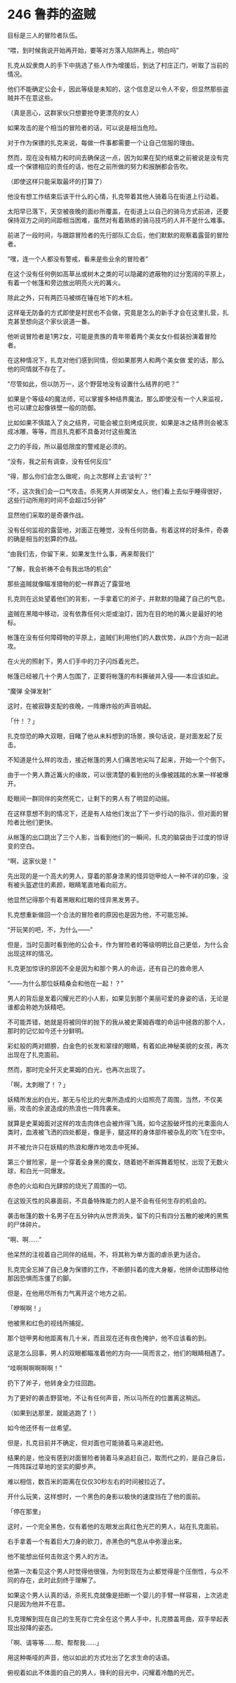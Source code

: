 # 246 鲁莽的盗贼

目标是三人的冒险者队伍。

“喂，到时候我说开始再开始，要等对方落入陷阱再上，明白吗”

扎克从奴隶商人的手下中挑选了些人作为增援后，到达了村庄正门，听取了当前的情况。

他们不能确定公会卡，因此等级是未知的，这个信息足以令人不安，但显然那些盗贼并不在意这些。

（真是恶心，这群家伙只想要抢夺更漂亮的女人）

如果攻击的是个相当的冒险者的话，可以说是相当危险。

对于作为保镖的扎克来说，每做一件事都需要一个让自己信服的理由。

然而，现在没有精力和时间去确保这一点，因为如果在契约结束之前被说是没有完成一个保镖相应的责任的话，他在之前所做的努力和报酬都会告吹。

（即使这样只能采取最坏的打算了）

他没有想工作结束后该干什么的心情，扎克带着其他人骑着马在街道上行动着。

太阳早已落下，天空被夜晚的面纱所覆盖，在街道上以自己的骑马方式前进，还要保持双方之间的间距相当困难，虽然对有着熟练的骑马技巧的人并不是什么难事。

前进了一段时间，与跟踪冒险者的先行部队汇合后，他们默默的观察着露营的冒险者。

“嘿，连一个人都没有警戒，看来是些业余的冒险者”

在这个没有任何例如高草丛或树木之类的可以隐藏的遮蔽物的过分宽阔的平原上，有着一个帐篷和旁边放出明亮火光的篝火。

除此之外，只有两匹马被绑在锤在地下的木桩。

这样毫无防备的方式即使是村民也不会做，究竟是怎么的新手才会在这里扎营，扎克甚至想向这个家伙说道一番。

他听说冒险者是1男2女，可能是贵族的青年带着两个美女女仆假装扮演着冒险者。

在这种情况下，扎克对他们感到同情，但如果那男人和两个美女做 爱的话，那么他的同情就不存在了。

“尽管如此，但以防万一，这个野营地没有设置什么结界的吧？”

如果是个等级4的魔法师，可以掌握多种结界魔法，那么即使没有一个人来监视，也可以建立起像铁壁一般的防御。

比如如果不慎踏入了炎之结界，可能会被立刻烤成灰炭，如果是冰之结界则会被冻成冰雕，等等，而且扎克都不具备对付这些魔法

之力的手段，所以最低限度的警戒是必须的。

“没有，我之前有调查，没有任何反应”

“得，那么你们会怎么做呢，向上次那样上去‘谈判’？”

“不，这次我们会一口气攻击。杀死男人并绑架女人，他们看上去似乎睡得很好，这些行动所用的时间不会超过5分钟”

显然他们采取的是奇袭作战。

没有任何监视的露营地，对面正在睡觉，没有任何防备。有着这样的好条件，奇袭的确是相当的划算的作战。

“由我们去，你留下来，如果发生什么事，再来帮我们”

“了解，我会祈祷不会有我出场的机会”

那些盗贼就像瞄准猎物的蛇一样靠近了露营地

扎克则在远处望着他们的背影，一手拿着它的斧子，并默默的隐藏了自己的气息。

盗贼在黑暗中移动，没有依靠任何火炬或油灯，因为在目的地的篝火是最好的地标。

帐篷在没有任何障碍物的平原上，盗贼们利用他们的人数优势，从四个方向一起进攻。

在火光的照射下，男人们手中的刀子闪烁着光芒。

帐篷已经被几十个男人包围了，正要将帐篷的布料撕破并入侵――本应该如此。

“魔弹 全弹发射”

这时，在被寂静支配的夜晚，一阵爆炸般的声音响起。

「什！？」

扎克惊恐的睁大双眼，目睹了他从未料想到的场景，换句话说，是对面发起了反击。

不知道是什么样的攻击，接近帐篷的男人们痛苦地尖叫了起来，开始一个个倒下。

由于一个男人靠近篝火的缘故，可以很清楚的看到他的头像被践踏的水果一样被爆开。

眨眼间一群同伴的突然死亡，让剩下的男人有了明显的动摇。

在这样意想不到的情况下，还是有人给他们发出了下一步行动的指示，但对面的冒险者比他们更快。

从帐篷的出口跳出了三个人影，当看到他们的一瞬间，扎克的脑袋由于过度的惊讶变的空白。

“啊，这家伙是！”

先出现的是一个高大的男人，穿着的那身漆黑的怪异铠甲给人一种不详的印象，没有被头盔遮住的素颜，眼睛笔直地看向前方。

他显然记得那个有着黑眼和红眼的怪异黑发男子。

扎克想重新做回一个合法的冒险者的原因也是因为他，不可能忘掉。

“开玩笑的吧，不，为什么――”

但是，当时见面时看到他的公会卡，作为冒险者的等级明明比自己更低，为什么会出现这样的情况。

扎克更加惊讶的原因不全是因为和那个男人的命运，还有自己的救命恩人

“――为什么那位妖精桑会和他在一起！？”

男人的背后是发着闪耀光芒的小人影，如果见到那个美丽可爱的身姿的话，无论是谁都会称她为妖精吧。

不可能弄错，她就是将被同伴的抛下的我从被史莱姆吞噬的命运中拯救的那个人，那时的记忆如今还十分鲜明。

彩虹般的两对翅膀，白金色的长发和翠绿的眼睛，有着如此神秘美貌的女孩，再次出现在了扎克面前。

然而，那时完全歼灭史莱姆的白光，也再次出现了。

「啊，太刺眼了！？」

妖精所发出的白光，那无与伦比的光束所造成的火焰照亮了周围，当然，不仅美丽，攻击的余波造成的热浪也一阵阵袭来。

就算是史莱姆面对这样的攻击肉体也会被炸得飞溅，如今这股破坏性的光束面向人类时，血液被飞洒的四处都是，像是手，腿这样的身体部件被杂乱的吹飞在空中。

并不被允许只在妖精的热浪和爆炸地攻击中死掉。

第三个冒险家，是一个穿着全身黑的魔女，随着她不断挥舞着短杖，出现了无数火球，和白光一同爆发。

赤色的火焰和白光肆掠的烧光了周围的一切。

在这毁灭性的风暴面前，不具备特殊能力的人是不会有任何生存的机会的。

袭击帐篷的数十名男子在五分钟内从世界消失，留下的只有四分五散的被烤的黑焦的尸体碎片。

“啊、啊......”

他呆然的注视着自己同伴的结局，不，将其称为单方面的虐杀更为适合。

扎克完全忘掉了自己身为保镖的工作，不断颤抖着的庞大身躯，他拼命试图移动他那因恐惧而冻僵了的脚。

但是，在他用尽所有力气离开这个地方之前。

「咿啊啊！」

他被黑和红色的视线所捕捉。

那个铠甲男和他距离有几十米，而且现在还有夜色掩护，他不应该看的到。

这是怎么回事，男人的双眼都瞄准着他的方向――简而言之，他们的眼睛相遇了。

“哇啊啊啊啊啊啊！”

扔下了斧子，他转身全力往回跑。

为了更好的袭击野营地，不让有任何声音，所以马所在的位置离这稍远。

（如果到达那里，就能逃跑了！）

如今他还怀有一丝希望。

但是，扎克目前并不确定，但对面也可能骑着马来追赶他。

结果的是，他没有感到对面冒险者骑着马来追赶自己，取而代之的，是自己身后，一阵阵踩过草地的坚实的脚步声。

难以相信，数百米的距离在仅仅30秒左右的时间被拉近了。

开什么玩笑，这样想时，一个黑色的身影以极快的速度挡在了他的面前。

「停在那里」

这时，一个完全黑色，仅有着他的左眼发出真红色光芒的男人，站在扎克面前。

右手拿着一个有着巨大刀身的砍刀，赤黑色的气息从中弥漫出来。

他不能想出任何击败这个男人的方法。

他第一次看见这个男人时觉得他很强，为何到现在为止都觉得是个压倒性，与众不同的存在，此时此刻终于理解了。

如果这个男人认真的话，杀死扎克就像是扭断一个婴儿的手臂一样容易，上次逃走只是因为他并不在意。

扎克理解到现在自己的生死存亡完全在这个男人手中，扎克膝盖弯曲，双手举起表现出投降的姿态。

「啊、请等等......帮、帮帮我......」

用这种嘶哑的声音，他以如此的方式吐出了乞求生命的话语。

俯视着如此不体面的自己的男人，锋利的目光中，闪耀着冷酷的光芒。
